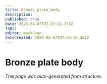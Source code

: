 ```yaml
---
title: Bronze_plate_body
description: 
published: true
date: 2025-04-07T07:33:12.375Z
tags: 
editor: markdown
dateCreated: 2025-04-07T07:33:10.401Z
---
```


# Bronze plate body

*This page was auto-generated from structure.*